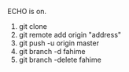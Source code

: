 ECHO is on.
1. git clone 
2. git remote add origin  "address"
3. git push -u origin master
4. git branch -d fahime
5. git branch -delete fahime
 

